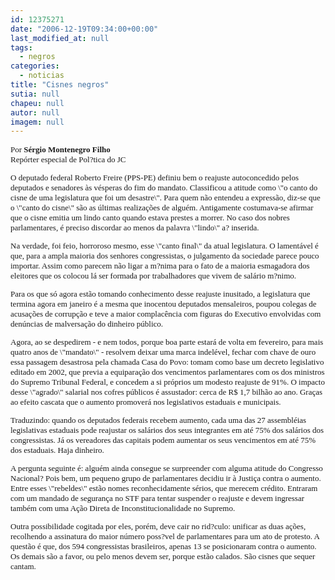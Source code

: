 ```yaml
---
id: 12375271
date: "2006-12-19T09:34:00+00:00"
last_modified_at: null
tags:
  - negros
categories:
  - noticias
title: "Cisnes negros"
sutia: null
chapeu: null
autor: null
imagem: null
---
```

<p><FONT size=2></p>
<p><P><FONT face=Verdana>Por <STRONG>Sérgio Montenegro Filho</STRONG> <BR>Repórter especial de Pol?tica do JC</FONT></P></p>
<p><P><FONT face=Verdana>O deputado federal Roberto Freire (PPS-PE) definiu bem o reajuste autoconcedido pelos deputados e senadores às vésperas do fim do mandato. Classificou a atitude como \"o canto do cisne de uma legislatura que foi um desastre\". Para quem não entendeu a expressão, diz-se que o \"canto do cisne\" são as últimas realizações de alguém. Antigamente costumava-se afirmar que o cisne emitia um lindo canto quando estava prestes a morrer. No caso dos nobres parlamentares, é preciso discordar ao menos da palavra \"lindo\" a? inserida. </FONT></P></p>
<p><P><FONT face=Verdana>Na verdade, foi feio, horroroso mesmo, esse \"canto final\" da atual legislatura. O lamentável é que, para a ampla maioria dos senhores congressistas, o julgamento da sociedade parece pouco importar. Assim como parecem não ligar a m?nima para o fato de a maioria esmagadora dos eleitores que os colocou lá ser formada por trabalhadores que vivem de salário m?nimo. </FONT></P></p>
<p><P><FONT face=Verdana>Para os que só agora estão tomando conhecimento desse reajuste inusitado, a legislatura que termina agora em janeiro é a mesma que inocentou deputados mensaleiros, poupou colegas de acusações de corrupção e teve a maior complacência com figuras do Executivo envolvidas com denúncias de malversação do dinheiro público. </FONT></P></p>
<p><P><FONT face=Verdana>Agora, ao se despedirem - e nem todos, porque boa parte estará de volta em fevereiro, para mais quatro anos de \"mandato\" - resolvem deixar uma marca indelével, fechar com chave de ouro essa passagem desastrosa pela chamada Casa do Povo: tomam como base um decreto legislativo editado em 2002, que previa a equiparação dos vencimentos parlamentares com os dos ministros do Supremo Tribunal Federal, e concedem a si próprios um modesto reajuste de 91%. O impacto desse \"agrado\" salarial nos cofres públicos é assustador: cerca de R$ 1,7 bilhão ao ano. Graças ao efeito cascata que o aumento promoverá nos legislativos estaduais e municipais. </FONT></P></p>
<p><P><FONT face=Verdana>Traduzindo: quando os deputados federais recebem aumento, cada uma das 27 assembléias legislativas estaduais pode reajustar os salários dos seus integrantes em até 75% dos salários dos congressistas. Já os vereadores das capitais podem aumentar os seus vencimentos em até 75% dos estaduais. Haja dinheiro. </FONT></P></p>
<p><P><FONT face=Verdana>A pergunta seguinte é: alguém ainda consegue se surpreender com alguma atitude do Congresso Nacional? Pois bem, um pequeno grupo de parlamentares decidiu ir à Justiça contra o aumento. Entre esses \"rebeldes\" estão nomes reconhecidamente sérios, que merecem crédito. Entraram com um mandado de segurança no STF para tentar suspender o reajuste e devem ingressar também com uma Ação Direta de Inconstitucionalidade no Supremo. </FONT></P></p>
<p><P><FONT face=Verdana>Outra possibilidade cogitada por eles, porém, deve cair no rid?culo: unificar as duas ações, recolhendo a assinatura do maior número poss?vel de parlamentares para um ato de protesto. A questão é que, dos 594 congressistas brasileiros, apenas 13 se posicionaram contra o aumento. Os demais são a favor, ou pelo menos devem ser, porque estão calados. São cisnes que sequer cantam.</FONT></P></FONT> </p>
